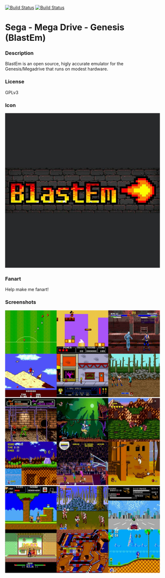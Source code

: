[![Build Status](https://travis-ci.org/kodi-game/game.libretro.blastem.svg?branch=master)](https://travis-ci.org/kodi-game/game.libretro.blastem)
[![Build Status](https://ci.appveyor.com/api/projects/status/github/kodi-game/game.libretro.blastem?svg=true)](https://ci.appveyor.com/project/kodi-game/game-libretro-blastem)

# Sega - Mega Drive - Genesis (BlastEm)

### Description

BlastEm is an open source, higly accurate emulator for the Genesis/Megadrive that runs on modest hardware.

### License

GPLv3

### Icon

![Sega - Mega Drive - Genesis (BlastEm) icon](game.libretro.blastem/resources/icon.png)

### Fanart

Help make me fanart!

### Screenshots

![Sega - Mega Drive - Genesis (BlastEm) screenshot](game.libretro.blastem/resources/screenshot-01.jpg)
![Sega - Mega Drive - Genesis (BlastEm) screenshot](game.libretro.blastem/resources/screenshot-02.jpg)
![Sega - Mega Drive - Genesis (BlastEm) screenshot](game.libretro.blastem/resources/screenshot-03.jpg)
